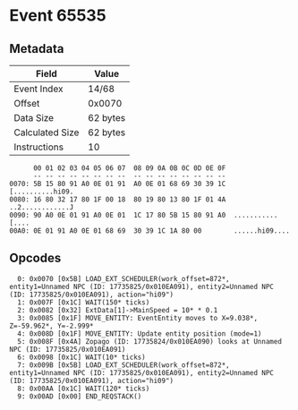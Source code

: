 # Event 65535

## Metadata

| Field           | Value    |
|-----------------|----------|
| Event Index     | 14/68    |
| Offset          | 0x0070   |
| Data Size       | 62 bytes |
| Calculated Size | 62 bytes |
| Instructions    | 10       |

```
      00 01 02 03 04 05 06 07  08 09 0A 0B 0C 0D 0E 0F
      -- -- -- -- -- -- -- --  -- -- -- -- -- -- -- --
0070: 5B 15 80 91 A0 0E 01 91  A0 0E 01 68 69 30 39 1C  [..........hi09.
0080: 16 80 32 17 80 1F 00 18  80 19 80 13 80 1F 01 4A  ..2............J
0090: 90 A0 0E 01 91 A0 0E 01  1C 17 80 5B 15 80 91 A0  ...........[....
00A0: 0E 01 91 A0 0E 01 68 69  30 39 1C 1A 80 00        ......hi09....  
```

## Opcodes

```
  0: 0x0070 [0x5B] LOAD_EXT_SCHEDULER(work_offset=872*, entity1=Unnamed NPC (ID: 17735825/0x010EA091), entity2=Unnamed NPC (ID: 17735825/0x010EA091), action="hi09")
  1: 0x007F [0x1C] WAIT(150* ticks)
  2: 0x0082 [0x32] ExtData[1]->MainSpeed = 10* * 0.1
  3: 0x0085 [0x1F] MOVE_ENTITY: EventEntity moves to X=9.038*, Z=-59.962*, Y=-2.999*
  4: 0x008D [0x1F] MOVE_ENTITY: Update entity position (mode=1)
  5: 0x008F [0x4A] Zopago (ID: 17735824/0x010EA090) looks at Unnamed NPC (ID: 17735825/0x010EA091)
  6: 0x0098 [0x1C] WAIT(10* ticks)
  7: 0x009B [0x5B] LOAD_EXT_SCHEDULER(work_offset=872*, entity1=Unnamed NPC (ID: 17735825/0x010EA091), entity2=Unnamed NPC (ID: 17735825/0x010EA091), action="hi09")
  8: 0x00AA [0x1C] WAIT(120* ticks)
  9: 0x00AD [0x00] END_REQSTACK()
```

